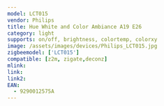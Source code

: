 ```yaml
---
model: LCT015
vendor: Philips
title: Hue White and Color Ambiance A19 E26
category: light
supports: on/off, brightness, colortemp, colorxy
image: /assets/images/devices/Philips_LCT015.jpg
zigbeemodel: ['LCT015'] 
compatible: [z2m, zigate,deconz]
mlink: 
link: 
link2: 
EAN: 
  - 9290012575A
---
```


